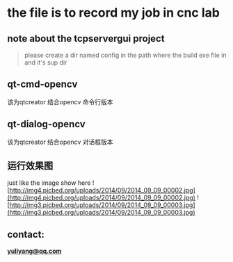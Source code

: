 # the file is to record my job in cnc lab
## note about the tcpservergui project
> please create a dir named config in the path where the build exe file in and it's sup dir

qt-cmd-opencv
---

该为qtcreator  结合opencv 命令行版本 

qt-dialog-opencv
---

该为qtcreator  结合opencv 对话框版本

运行效果图
---

just like the image show here
![http://img4.picbed.org/uploads/2014/09/2014_09_09_00002.jpg](http://img4.picbed.org/uploads/2014/09/2014_09_09_00002.jpg)
![http://img3.picbed.org/uploads/2014/09/2014_09_09_00003.jpg](http://img3.picbed.org/uploads/2014/09/2014_09_09_00003.jpg)

contact:
---

**yuliyang@qq.com**